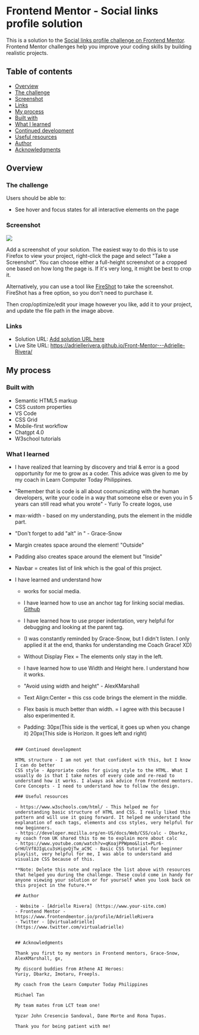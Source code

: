 # Frontend Mentor - Social links profile solution

This is a solution to the [Social links profile challenge on Frontend Mentor](https://www.frontendmentor.io/challenges/social-links-profile-UG32l9m6dQ). Frontend Mentor challenges help you improve your coding skills by building realistic projects. 

## Table of contents

- [Overview](#overview)
- [The challenge](#the-challenge)
- [Screenshot](#screenshot)
- [Links](#links)
- [My process](#my-process)
- [Built with](#built-with)
- [What I learned](#what-i-learned)
- [Continued development](#continued-development)
- [Useful resources](#useful-resources)
- [Author](#author)
- [Acknowledgments](#acknowledgments)

## Overview

### The challenge

Users should be able to:

- See hover and focus states for all interactive elements on the page

### Screenshot

![](./screenshot.jpg)

Add a screenshot of your solution. The easiest way to do this is to use Firefox to view your project, right-click the page and select "Take a Screenshot". You can choose either a full-height screenshot or a cropped one based on how long the page is. If it's very long, it might be best to crop it.

Alternatively, you can use a tool like [FireShot](https://getfireshot.com/) to take the screenshot. FireShot has a free option, so you don't need to purchase it. 

Then crop/optimize/edit your image however you like, add it to your project, and update the file path in the image above.


### Links

- Solution URL: [Add solution URL here](https://your-solution-url.com)
- Live Site URL: https://adriellerivera.github.io/Front-Mentor---Adrielle-Rivera/

## My process

### Built with

- Semantic HTML5 markup
- CSS custom properties
- VS Code
- CSS Grid
- Mobile-first workflow
- Chatgpt 4.0
- W3school tutorials

### What I learned

- I have realized that learning by discovery and trial & error is a good opportunity for me to grow as a coder. This advice was given to me by my coach in Learn Computer Today Philippines.

- "Remember that is code is all about coomunicating with the human developers, write your code in a way that someone else or even you in 5 years can still read what you wrote" - Yuriy
To create logos, use <a>

- max-width - based on my understanding, puts the element in the middle part.

- "Don't forget to add "alt" in <img>" - Grace-Snow

- Margin creates space around the element! "Outside"

- Padding also creates space around the element but "Inside"
- Navbar = creates list of link which is the goal of this project.
- I have learned and understand how <ul> <li> works for social media.
- I have learned how to use an anchor tag for linking social medias. <a href ="(link)">Github</a>
- I have learned how to use proper indentation, very helpful for debugging and looking at the parent tag.
- (I was constantly reminded by Grace-Snow, but I didn't listen. I only applied it at the end, thanks for understanding me Coach Grace! XD)
- Without Display Flex = The elements only stay in the left.
- I have learned how to use Width and Height here. I understand how it works.

- "Avoid using width and height" - AlexKMarshall
- Text Align:Center = this css code brings the element in the middle.
- Flex basis is much better than width. = I agree with this because I also experimented it.

- Padding: 30px(This side is the vertical, it goes up when you change it) 20px(This side is Horizon. It goes left and right)

```

### Continued development

HTML structure - I am not yet that confident with this, but I know I can do better
CSS style - Approriate codes for giving style to the HTML. What I usually do is that I take notes of every code and re-read to understand how it works. I always ask advice from Frontend mentors.
Core Concepts - I need to understand how to follow the design.

### Useful resources

- https://www.w3schools.com/html/ - This helped me for understanding basic structure of HTML and CSS. I really liked this pattern and will use it going forward. It helped me understand the explanation of each tags, elements and css styles, very helpful for new beginners.
- https://developer.mozilla.org/en-US/docs/Web/CSS/calc - Dbarkz, my coach from UK shared this to me to explain more about calc
- https://www.youtube.com/watch?v=qKoajPPWpmo&list=PLr6-GrHUlVf8JIgLcu3sHigvQjTw_aC9C - Basic CSS tutorial for beginner playlist, very helpful for me, I was able to understand and visualize CSS because of this.

**Note: Delete this note and replace the list above with resources that helped you during the challenge. These could come in handy for anyone viewing your solution or for yourself when you look back on this project in the future.**

## Author

- Website - [Adrielle Rivera] (https://www.your-site.com)
- Frontend Mentor - https://www.frontendmentor.io/profile/AdrielleRivera
- Twitter - [@virtualadrielle] (https://www.twitter.com/virtualadrielle)


## Acknowledgments

Thank you first to my mentors in Frontend mentors, Grace-Snow, AlexKMarshall, gx, 

My discord buddies from Athene AI Heroes:
Yuriy, Dbarkz, Imotaru, Freepls.

My coach from the Learn Computer Today Philippines

Michael Tan

My team mates from LCT team one!

Ypzar John Cresencio Sandoval, Dane Morte and Rona Tupas.

Thank you for being patient with me!

